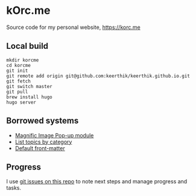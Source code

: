 # kOrc.me

Source code for my personal website, https://korc.me

## Local build
```
mkdir korcme
cd korcme
git init
git remote add origin git@github.com:keerthik/keerthik.github.io.git
git fetch
git switch master
git pull
brew install hugo
hugo server
```

## Borrowed systems
- [Magnific Image Pop-up module](https://gist.github.com/zjeaton/0cdd7e4bed9d292ab6f3d76b0369f16d)
- [List topics by category](https://github.com/jmooring/hugo-testing/tree/hugo-forum-topic-31882)
- [Default front-matter](https://digitaldrummerj.me/hugo-default-front-matter/)

## Progress
I use [git issues on this repo](https://github.com/keerthik/keerthik.github.io/issues) to note next steps and manage progress and tasks.